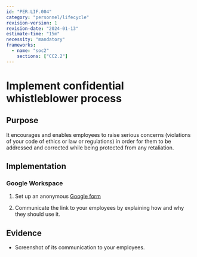 ```yaml
---
id: "PER.LIF.004"
category: "personnel/lifecycle"
revision-version: 1
revision-date: "2024-01-13"
estimate-time: "15m"
necessity: "mandatory"
frameworks:
  - name: "soc2"
    sections: ["CC2.2"]
---
```


# Implement confidential whistleblower process

## Purpose

It encourages and enables employees to raise serious concerns (violations of
your code of ethics or law or regulations) in order for them to be addressed and
corrected while being protected from any retaliation.

## Implementation

### Google Workspace

1. Set up an anonymous
   [Google form](https://html.form.guide/google-forms/make-google-form-survey-anonymous/)

2. Communicate the link to your employees by explaining how and why they should
   use it.

## Evidence

- Screenshot of its communication to your employees.
